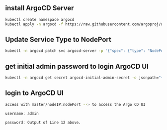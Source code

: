 ## install ArgoCD Server
```sh
kubectl create namespace argocd
kubectl apply -n argocd -f https://raw.githubusercontent.com/argoproj/argo-cd/stable/manifests/install.yaml
```
## Update Service Type to NodePort
```sh
kubectl -n argocd patch svc argocd-server -p '{"spec": {"type": "NodePort"}}'
```
## get initial admin password to login ArgoCD UI
```sh
kubectl -n argocd get secret argocd-initial-admin-secret -o jsonpath="{.data.password}" | base64 -d ; echo 
```
## login to ArgoCD UI
```sh
access with master/nodeIP:nodePort --> to access the Argo CD UI

username: admin

password: Output of Line 12 above.
```